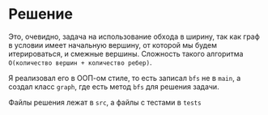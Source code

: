 # Решение

Это, очевидно, задача на использование обхода в ширину, так как граф в условии имеет начальную вершину, от которой мы будем итерироваться, и смежные вершины. Сложность такого алгоритма `O(количество вершин + количество ребер)`.

Я реализовал его в ООП-ом стиле, то есть записал `bfs` не в `main`, а создал класс `graph`, где есть метод `bfs` для решения задачи.

Файлы решения лежат в `src`, а файлы с тестами в `tests`

